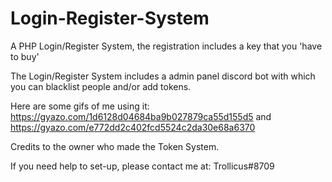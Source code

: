 # Login-Register-System
A PHP Login/Register System, the registration includes a key that you 'have to buy'

The Login/Register System includes a admin panel discord bot with which you can blacklist people and/or add tokens.


Here are some gifs of me using it:
https://gyazo.com/1d6128d04684ba9b027879ca55d155d5
and                                      
https://gyazo.com/e772dd2c402fcd5524c2da30e68a6370

Credits to the owner who made the Token System.

If you need help to set-up, please contact me at: Trollicus#8709
